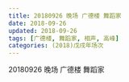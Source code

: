 ```yaml
---
title: 20180926 晚场 广德楼 舞蹈家
date: 2018-09-26
updated: 2018-09-26
tags: [广德楼, 舞蹈家, 相声, 高峰]
categories: (2018)戊戌年场次 
---
```

20180926 晚场 广德楼 舞蹈家
